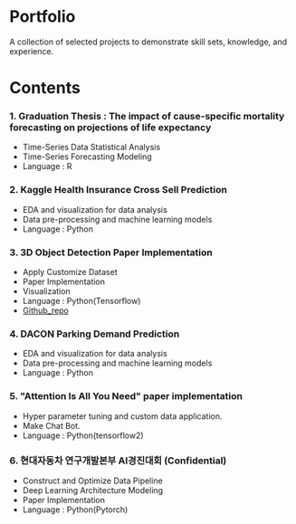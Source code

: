 # Portfolio
A collection of selected projects to demonstrate skill sets, knowledge, and experience.


# Contents
### 1. Graduation Thesis : The impact of cause-specific mortality forecasting on projections of life expectancy
  - Time-Series Data Statistical Analysis
  - Time-Series Forecasting Modeling
  - Language : R

### 2. Kaggle Health Insurance Cross Sell Prediction
  - EDA and visualization for data analysis
  - Data pre-processing and machine learning models
  - Language : Python

### 3. 3D Object Detection Paper Implementation
  - Apply Customize Dataset
  - Paper Implementation
  - Visualization 
  - Language : Python(Tensorflow)
  - [Github_repo](https://github.com/jingwoo4710/Proj2_visualDet3D)

### 4. DACON Parking Demand Prediction 
  - EDA and visualization for data analysis
  - Data pre-processing and machine learning models
  - Language : Python

### 5. "Attention Is All You Need" paper implementation
  - Hyper parameter tuning and custom data application.
  - Make Chat Bot.
  - Language : Python(tensorflow2)

### 6. 현대자동차 연구개발본부 AI경진대회 (Confidential)
  - Construct and Optimize Data Pipeline 
  - Deep Learning Architecture Modeling
  - Paper Implementation
  - Language : Python(Pytorch)

